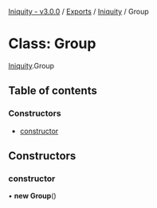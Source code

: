 [Iniquity - v3.0.0](../README.md) / [Exports](../modules.md) / [Iniquity](../modules/Iniquity.md) / Group

# Class: Group

[Iniquity](../modules/Iniquity.md).Group

## Table of contents

### Constructors

- [constructor](Iniquity.Group.md#constructor)

## Constructors

### constructor

• **new Group**()
